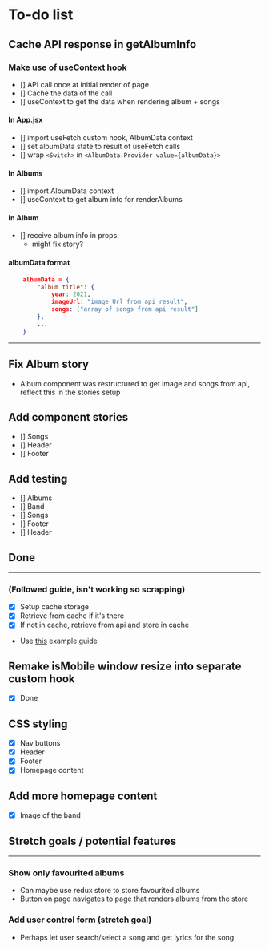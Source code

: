 # To-do list

## Cache API response in getAlbumInfo

### Make use of useContext hook

- [] API call once at initial render of page
- [] Cache the data of the call
- [] useContext to get the data when rendering album + songs

#### In App.jsx

- [] import useFetch custom hook, AlbumData context
- [] set albumData state to result of useFetch calls
- [] wrap `<Switch>` in `<AlbumData.Provider value={albumData}>`

#### In Albums

- [] import AlbumData context
- [] useContext to get album info for renderAlbums

#### In Album

- [] receive album info in props
  - might fix story?

#### albumData format

```json
    albumData = {
        "album title": {
            year: 2021,
            imageUrl: "image Url from api result",
            songs: ["array of songs from api result"]
        },
        ...
    }
```

----

## Fix Album story

- Album component was restructured to get image and songs from api, reflect this in the stories setup

## Add component stories

- [] Songs
- [] Header
- [] Footer

## Add testing

- [] Albums
- [] Band
- [] Songs
- [] Footer
- [] Header

## Done

----

### (Followed guide, isn't working so scrapping)

- [x] Setup cache storage
- [x] Retrieve from cache if it's there
- [x] If not in cache, retrieve from api and store in cache
- Use [this](https://www.smashingmagazine.com/2020/07/custom-react-hook-fetch-cache-data/) example guide

## Remake isMobile window resize into separate custom hook

- [x] Done

## CSS styling

- [x] Nav buttons
- [x] Header
- [x] Footer
- [x] Homepage content

## Add more homepage content

- [x] Image of the band

## Stretch goals / potential features

----

### Show only favourited albums

- Can maybe use redux store to store favourited albums
- Button on page navigates to page that renders albums from the store

### Add user control form (stretch goal)

- Perhaps let user search/select a song and get lyrics for the song
